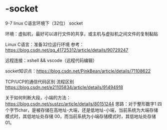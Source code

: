 # -socket
9-7 linux C语言环境下（32位） socket

环境：虚拟机，最好可以进行文件的共享，或主机与虚拟机之间文件的复制黏贴


Linux C语言：准备32位运行环境 参考：https://blog.csdn.net/qq_41725312/article/details/90729247


远程连接：xshell && vscode（远程代码编辑）


socket知识点：https://blog.csdn.net/PinkBean/article/details/71108622

TCP/UCP的通信代码区别 流程区别 https://blog.csdn.net/e21105834/article/details/91494918

关于如何判断大段，小端的方法：https://blog.csdn.net/sustzc/article/details/80151244 
思路：对于整形数字1 四个字节char，是被存储在高地址-大端，还是低地址-小端，当前系统为大端存储模式时，其低地址处存储 00，而当前系统为小端存储模式时，其低地址处存储 01。
